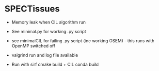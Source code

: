 # SPECTissues
- Memory leak when CIL algorithm run
- See minimal.py for working .py script
- see minimalCIL for failing .py script (inc working OSEM) - this runs with OpenMP switched off
- valgrind run and log file available

- Run with sirf cmake build + CIL conda build
